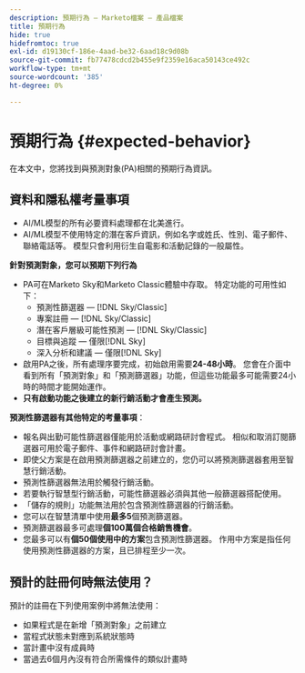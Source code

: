 ```yaml
---
description: 預期行為 — Marketo檔案 — 產品檔案
title: 預期行為
hide: true
hidefromtoc: true
exl-id: d19130cf-186e-4aad-be32-6aad18c9d08b
source-git-commit: fb77478cdcd2b455e9f2359e16aca50143ce492c
workflow-type: tm+mt
source-wordcount: '385'
ht-degree: 0%

---
```


# 預期行為 {#expected-behavior}

在本文中，您將找到與預測對象(PA)相關的預期行為資訊。

## 資料和隱私權考量事項

* AI/ML模型的所有必要資料處理都在北美進行。
* AI/ML模型不使用特定的潛在客戶資訊，例如名字或姓氏、性別、電子郵件、聯絡電話等。 模型只會利用衍生自電影和活動記錄的一般屬性。

**針對預測對象，您可以預期下列行為**

* PA可在Marketo Sky和Marketo Classic體驗中存取。 特定功能的可用性如下：
   * 預測性篩選器 — [!DNL Sky/Classic]
   * 專案註冊 — [!DNL Sky/Classic]
   * 潛在客戶層級可能性預測 — [!DNL Sky/Classic]
   * 目標與追蹤 — 僅限[!DNL Sky]
   * 深入分析和建議 — 僅限[!DNL Sky]
* 啟用PA之後，所有處理序要完成，初始啟用需要&#x200B;**24-48小時**。 您會在介面中看到所有「預測對象」和「預測篩選器」功能，但這些功能最多可能需要24小時的時間才能開始運作。
* **只有啟動功能之後建立的新行銷活動才會產生預測。**

**預測性篩選器有其他特定的考量事項**：

* 報名與出勤可能性篩選器僅能用於活動或網路研討會程式。 相似和取消訂閱篩選器可用於電子郵件、事件和網路研討會計畫。
* 即使父方案是在啟用預測篩選器之前建立的，您仍可以將預測篩選器套用至智慧行銷活動。
* 預測性篩選器無法用於觸發行銷活動。
* 若要執行智慧型行銷活動，可能性篩選器必須與其他一般篩選器搭配使用。
* 「儲存的規則」功能無法用於包含預測性篩選器的行銷活動。
* 您可以在智慧清單中使用&#x200B;**最多5**&#x200B;個預測篩選器。
* 預測篩選器最多可處理&#x200B;**個100萬個合格銷售機會**。
* 您最多可以有&#x200B;**個50個使用中的方案**&#x200B;包含預測性篩選器。 作用中方案是指任何使用預測性篩選器的方案，且已排程至少一次。

## 預計的註冊何時無法使用？

預計的註冊在下列使用案例中將無法使用：

* 如果程式是在新增「預測對象」之前建立
* 當程式狀態未對應到系統狀態時
* 當計畫中沒有成員時
* 當過去6個月內沒有符合所需條件的類似計畫時

